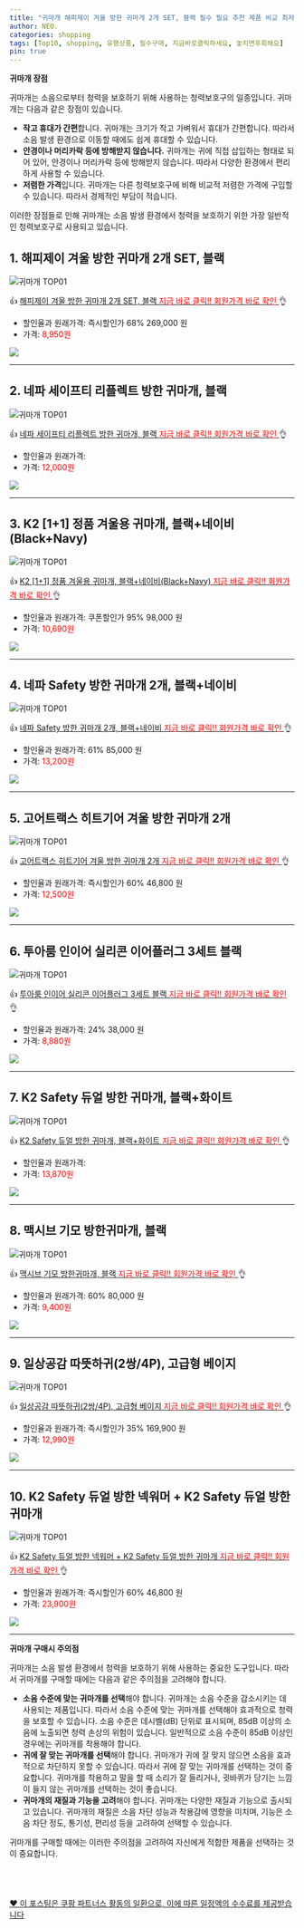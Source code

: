 ```yaml
---
title: "귀마개 해피제이 겨울 방한 귀마개 2개 SET, 블랙 필수 필요 추천 제품 비교 최저 가격 비교 장점 구매 후기 구매평"
author: NEO.
categories: shopping
tags: [Top10, shopping, 유행상품, 필수구매, 지금바로클릭하세요, 놓치면후회해요]
pin: true
---
```

**귀마개 장점**

귀마개는 소음으로부터 청력을 보호하기 위해 사용하는 청력보호구의 일종입니다. 귀마개는 다음과 같은 장점이 있습니다.

* **작고 휴대가 간편**합니다. 귀마개는 크기가 작고 가벼워서 휴대가 간편합니다. 따라서 소음 발생 환경으로 이동할 때에도 쉽게 휴대할 수 있습니다.
* **안경이나 머리카락 등에 방해받지 않습니다.** 귀마개는 귀에 직접 삽입하는 형태로 되어 있어, 안경이나 머리카락 등에 방해받지 않습니다. 따라서 다양한 환경에서 편리하게 사용할 수 있습니다.
* **저렴한 가격**입니다. 귀마개는 다른 청력보호구에 비해 비교적 저렴한 가격에 구입할 수 있습니다. 따라서 경제적인 부담이 적습니다.

이러한 장점들로 인해 귀마개는 소음 발생 환경에서 청력을 보호하기 위한 가장 일반적인 청력보호구로 사용되고 있습니다.

   

## 1. 해피제이 겨울 방한 귀마개 2개 SET, 블랙

![귀마개 TOP01](https://thumbnail9.coupangcdn.com/thumbnails/remote/490x490ex/image/vendor_inventory/9170/374c5bb011851a1b5f0a83eb372283126c263a12a073157f86e39252cafb.jpg)


👍 [해피제이 겨울 방한 귀마개 2개 SET, 블랙 <font color=red> 지금 바로 클릭!! 회원가격 바로 확인 </font> ](https://link.coupang.com/re/AFFSDP?lptag=AF3617701&subid=GithubCoopas&pageKey=7610302552&traceid=V0-153&itemId=20153905492&vendorItemId=87246783236) 👌 


- 할인율과 원래가격: 즉시할인가 68%  269,000   원
- 가격: <span style='color:red'>8,950원</span>

[![](/discount_price.png)](https://link.coupang.com/re/AFFSDP?lptag=AF3617701&subid=GithubCoopas&pageKey=7610302552&traceid=V0-153&itemId=20153905492&vendorItemId=87246783236)

---


   

## 2. 네파 세이프티 리플렉트 방한 귀마개, 블랙

![귀마개 TOP01](https://thumbnail8.coupangcdn.com/thumbnails/remote/490x490ex/image/retail/images/2022/11/10/17/0/823ab717-dc82-43cc-b752-3ac6682bd8f0.jpg)


👍 [네파 세이프티 리플렉트 방한 귀마개, 블랙 <font color=red> 지금 바로 클릭!! 회원가격 바로 확인 </font> ](https://link.coupang.com/re/AFFSDP?lptag=AF3617701&subid=GithubCoopas&pageKey=6909140359&traceid=V0-153&itemId=16644490241&vendorItemId=83828605074) 👌 


- 할인율과 원래가격: 
- 가격: <span style='color:red'>12,000원</span>

[![](/discount_price.png)](https://link.coupang.com/re/AFFSDP?lptag=AF3617701&subid=GithubCoopas&pageKey=6909140359&traceid=V0-153&itemId=16644490241&vendorItemId=83828605074)

---


   

## 3. K2 [1+1] 정품 겨울용 귀마개, 블랙+네이비(Black+Navy)

![귀마개 TOP01](https://thumbnail10.coupangcdn.com/thumbnails/remote/490x490ex/image/vendor_inventory/c86a/afa6dcd0d06dfd34f8014e5ec78584c07f49470ec7001670267a03280bcb.jpg)


👍 [K2 [1+1] 정품 겨울용 귀마개, 블랙+네이비(Black+Navy) <font color=red> 지금 바로 클릭!! 회원가격 바로 확인 </font> ](https://link.coupang.com/re/AFFSDP?lptag=AF3617701&subid=GithubCoopas&pageKey=144441287&traceid=V0-153&itemId=424810067&vendorItemId=79662239910) 👌 


- 할인율과 원래가격: 쿠폰할인가 95%  98,000   원
- 가격: <span style='color:red'>10,690원</span>

[![](/discount_price.png)](https://link.coupang.com/re/AFFSDP?lptag=AF3617701&subid=GithubCoopas&pageKey=144441287&traceid=V0-153&itemId=424810067&vendorItemId=79662239910)

---


   

## 4. 네파 Safety 방한 귀마개 2개, 블랙+네이비

![귀마개 TOP01](https://thumbnail8.coupangcdn.com/thumbnails/remote/490x490ex/image/vendor_inventory/2bc6/114f6f06c9c53f8f1ebaa29ed2943bce608484da8961458cc4e92706dda3.jpg)


👍 [네파 Safety 방한 귀마개 2개, 블랙+네이비 <font color=red> 지금 바로 클릭!! 회원가격 바로 확인 </font> ](https://link.coupang.com/re/AFFSDP?lptag=AF3617701&subid=GithubCoopas&pageKey=7655991813&traceid=V0-153&itemId=20570070425&vendorItemId=87466519062) 👌 


- 할인율과 원래가격: 61%  85,000   원
- 가격: <span style='color:red'>13,200원</span>

[![](/discount_price.png)](https://link.coupang.com/re/AFFSDP?lptag=AF3617701&subid=GithubCoopas&pageKey=7655991813&traceid=V0-153&itemId=20570070425&vendorItemId=87466519062)

---


   

## 5. 고어트랙스 히트기어 겨울 방한 귀마개 2개

![귀마개 TOP01](https://thumbnail9.coupangcdn.com/thumbnails/remote/490x490ex/image/vendor_inventory/f6d0/31a36c539706ad9d49307193edb1404d5b99fa5ce48baa4ecf780e93ec2b.jpg)


👍 [고어트랙스 히트기어 겨울 방한 귀마개 2개 <font color=red> 지금 바로 클릭!! 회원가격 바로 확인 </font> ](https://link.coupang.com/re/AFFSDP?lptag=AF3617701&subid=GithubCoopas&pageKey=7721998176&traceid=V0-153&itemId=20727076066&vendorItemId=87763382358) 👌 


- 할인율과 원래가격: 즉시할인가 60%  46,800   원
- 가격: <span style='color:red'>12,500원</span>

[![](/discount_price.png)](https://link.coupang.com/re/AFFSDP?lptag=AF3617701&subid=GithubCoopas&pageKey=7721998176&traceid=V0-153&itemId=20727076066&vendorItemId=87763382358)

---


   

## 6. 투아룸 인이어 실리콘 이어플러그 3세트 블랙

![귀마개 TOP01](https://thumbnail9.coupangcdn.com/thumbnails/remote/490x490ex/image/retail/images/918619072247239-0a5a39cb-f085-4cfe-8461-c64b1646b94a.jpg)


👍 [투아룸 인이어 실리콘 이어플러그 3세트 블랙 <font color=red> 지금 바로 클릭!! 회원가격 바로 확인 </font> ](https://link.coupang.com/re/AFFSDP?lptag=AF3617701&subid=GithubCoopas&pageKey=6075322978&traceid=V0-153&itemId=11235285173&vendorItemId=78512577450) 👌 


- 할인율과 원래가격: 24%  38,000   원
- 가격: <span style='color:red'>8,880원</span>

[![](/discount_price.png)](https://link.coupang.com/re/AFFSDP?lptag=AF3617701&subid=GithubCoopas&pageKey=6075322978&traceid=V0-153&itemId=11235285173&vendorItemId=78512577450)

---


   

## 7. K2 Safety 듀얼 방한 귀마개, 블랙+화이트

![귀마개 TOP01](https://thumbnail9.coupangcdn.com/thumbnails/remote/490x490ex/image/vendor_inventory/2c47/c20bdecadda50d75fdfd6ab00a51f3162a03a3d2ee73d2a6c86de36e7fa6.jpg)


👍 [K2 Safety 듀얼 방한 귀마개, 블랙+화이트 <font color=red> 지금 바로 클릭!! 회원가격 바로 확인 </font> ](https://link.coupang.com/re/AFFSDP?lptag=AF3617701&subid=GithubCoopas&pageKey=6802154928&traceid=V0-153&itemId=16059985942&vendorItemId=83263299006) 👌 


- 할인율과 원래가격: 
- 가격: <span style='color:red'>13,870원</span>

[![](/discount_price.png)](https://link.coupang.com/re/AFFSDP?lptag=AF3617701&subid=GithubCoopas&pageKey=6802154928&traceid=V0-153&itemId=16059985942&vendorItemId=83263299006)

---


   

## 8. 맥시브 기모 방한귀마개, 블랙

![귀마개 TOP01](https://thumbnail9.coupangcdn.com/thumbnails/remote/490x490ex/image/retail/images/4348100447168427-96bf93c6-0523-4c8e-85d9-a822880139dd.jpg)


👍 [맥시브 기모 방한귀마개, 블랙 <font color=red> 지금 바로 클릭!! 회원가격 바로 확인 </font> ](https://link.coupang.com/re/AFFSDP?lptag=AF3617701&subid=GithubCoopas&pageKey=2239586082&traceid=V0-153&itemId=3825241939&vendorItemId=71810101956) 👌 


- 할인율과 원래가격: 60%  80,000   원
- 가격: <span style='color:red'>9,400원</span>

[![](/discount_price.png)](https://link.coupang.com/re/AFFSDP?lptag=AF3617701&subid=GithubCoopas&pageKey=2239586082&traceid=V0-153&itemId=3825241939&vendorItemId=71810101956)

---


   

## 9. 일상공감 따뜻하귀(2쌍/4P), 고급형 베이지

![귀마개 TOP01](https://thumbnail8.coupangcdn.com/thumbnails/remote/490x490ex/image/vendor_inventory/ba05/a2257e372c611d25d84e91cdcba54158ae80ab63f61b3e5fc6297b7c56b8.jpg)


👍 [일상공감 따뜻하귀(2쌍/4P), 고급형 베이지 <font color=red> 지금 바로 클릭!! 회원가격 바로 확인 </font> ](https://link.coupang.com/re/AFFSDP?lptag=AF3617701&subid=GithubCoopas&pageKey=6856347753&traceid=V0-153&itemId=16352064337&vendorItemId=83543788416) 👌 


- 할인율과 원래가격: 즉시할인가 35%  169,900   원
- 가격: <span style='color:red'>12,990원</span>

[![](/discount_price.png)](https://link.coupang.com/re/AFFSDP?lptag=AF3617701&subid=GithubCoopas&pageKey=6856347753&traceid=V0-153&itemId=16352064337&vendorItemId=83543788416)

---


   

## 10. K2 Safety 듀얼 방한 넥워머 + K2 Safety 듀얼 방한 귀마개

![귀마개 TOP01](https://thumbnail9.coupangcdn.com/thumbnails/remote/490x490ex/image/vendor_inventory/2428/94df5b532f50be644c9e81f55e5209af4627ad4b39a86a1c65411b714aef.jpg)


👍 [K2 Safety 듀얼 방한 넥워머 + K2 Safety 듀얼 방한 귀마개 <font color=red> 지금 바로 클릭!! 회원가격 바로 확인 </font> ](https://link.coupang.com/re/AFFSDP?lptag=AF3617701&subid=GithubCoopas&pageKey=6812607505&traceid=V0-153&itemId=16120902635&vendorItemId=83317728212) 👌 


- 할인율과 원래가격: 즉시할인가 60%  46,800   원
- 가격: <span style='color:red'>23,900원</span>

[![](/discount_price.png)](https://link.coupang.com/re/AFFSDP?lptag=AF3617701&subid=GithubCoopas&pageKey=6812607505&traceid=V0-153&itemId=16120902635&vendorItemId=83317728212)

---
**귀마개 구매시 주의점**

귀마개는 소음 발생 환경에서 청력을 보호하기 위해 사용하는 중요한 도구입니다. 따라서 귀마개를 구매할 때에는 다음과 같은 주의점을 고려해야 합니다.

* **소음 수준에 맞는 귀마개를 선택**해야 합니다. 귀마개는 소음 수준을 감소시키는 데 사용되는 제품입니다. 따라서 소음 수준에 맞는 귀마개를 선택해야 효과적으로 청력을 보호할 수 있습니다. 소음 수준은 데시벨(dB) 단위로 표시되며, 85dB 이상의 소음에 노출되면 청력 손상의 위험이 있습니다. 일반적으로 소음 수준이 85dB 이상인 경우에는 귀마개를 착용해야 합니다.
* **귀에 잘 맞는 귀마개를 선택**해야 합니다. 귀마개가 귀에 잘 맞지 않으면 소음을 효과적으로 차단하지 못할 수 있습니다. 따라서 귀에 잘 맞는 귀마개를 선택하는 것이 중요합니다. 귀마개를 착용하고 말을 할 때 소리가 잘 들리거나, 귓바퀴가 당기는 느낌이 들지 않는 귀마개를 선택하는 것이 좋습니다.
* **귀마개의 재질과 기능을 고려**해야 합니다. 귀마개는 다양한 재질과 기능으로 출시되고 있습니다. 귀마개의 재질은 소음 차단 성능과 착용감에 영향을 미치며, 기능은 소음 차단 정도, 통기성, 편리성 등을 고려하여 선택할 수 있습니다.

귀마개를 구매할 때에는 이러한 주의점을 고려하여 자신에게 적합한 제품을 선택하는 것이 중요합니다.<br><br><br><br><br> [ ❤  이 포스팅은 쿠팡 파트너스 활동의 일환으로, 이에 따른 일정액의 수수료를 제공받습니다](https://link.coupang.com/a/bcEFyh)